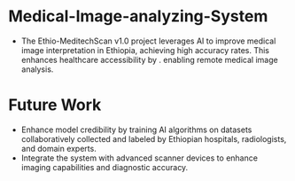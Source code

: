 # Medical-Image-analyzing-System
- The Ethio-MeditechScan v1.0 project leverages AI to improve medical image interpretation in Ethiopia, achieving high accuracy rates. This enhances healthcare accessibility by . enabling remote medical image analysis.

# Future Work
- Enhance model credibility by training AI algorithms on datasets collaboratively collected and labeled by Ethiopian hospitals, radiologists, and domain experts.
- Integrate the system with advanced scanner devices to enhance imaging capabilities and diagnostic accuracy.

